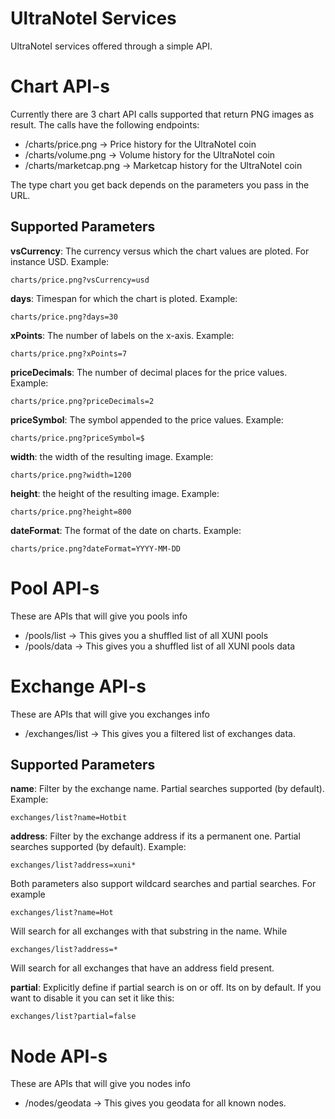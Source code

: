 # UltraNoteI Services
UltraNoteI services offered through a simple API. 

# Chart API-s

Currently there are 3 chart API calls supported that return PNG images as result. The calls have the following endpoints:

* /charts/price.png -> Price history for the UltraNoteI coin
* /charts/volume.png -> Volume history for the UltraNoteI coin
* /charts/marketcap.png -> Marketcap history for the UltraNoteI coin

The type chart you get back depends on the parameters you pass in the URL.

## Supported Parameters

**vsCurrency**: The currency versus which the chart values are ploted. For instance USD. Example:

```
charts/price.png?vsCurrency=usd
```

**days**: Timespan for which the chart is ploted. Example:

```
charts/price.png?days=30
```

**xPoints**: The number of labels on the x-axis. Example:

```
charts/price.png?xPoints=7
```

**priceDecimals**: The number of decimal places for the price values. Example:

```
charts/price.png?priceDecimals=2
```

**priceSymbol**: The symbol appended to the price values. Example:

```
charts/price.png?priceSymbol=$
```

**width**: the width of the resulting image. Example:

```
charts/price.png?width=1200
```

**height**: the height of the resulting image. Example:

```
charts/price.png?height=800
```
**dateFormat**: The format of the date on charts. Example:

```
charts/price.png?dateFormat=YYYY-MM-DD
```

# Pool API-s

These are APIs that will give you pools info

* /pools/list -> This gives you a shuffled list of all XUNI pools 
* /pools/data -> This gives you a shuffled list of all XUNI pools data

# Exchange API-s

These are APIs that will give you exchanges info

* /exchanges/list -> This gives you a filtered list of exchanges data.


## Supported Parameters

**name**: Filter by the exchange name. Partial searches supported (by default). Example:

```
exchanges/list?name=Hotbit
```

**address**: Filter by the exchange address if its a permanent one. Partial searches supported (by default). Example:

```
exchanges/list?address=xuni*
```

Both parameters also support wildcard searches and partial searches. For example

```
exchanges/list?name=Hot
```

Will search for all exchanges with that substring in the name. While

```
exchanges/list?address=*
```

Will search for all exchanges that have an address field present.

**partial**: Explicitly define if partial search is on or off. Its on by default. If you want to disable it you can set it like this: 

```
exchanges/list?partial=false
```


# Node API-s

These are APIs that will give you nodes info

* /nodes/geodata -> This gives you geodata for all known nodes.
